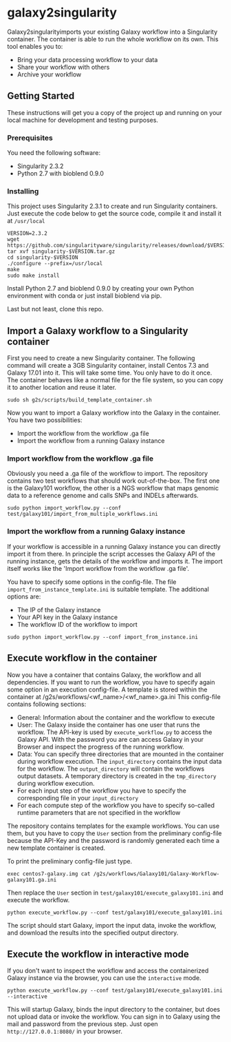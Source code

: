 # galaxy2singularity

Galaxy2singularityimports your existing Galaxy workflow into a Singularity container. The container is able to run the whole workflow on its own.
This tool enables you to:

* Bring your data processing workflow to your data
* Share your workflow with others
* Archive your workflow

## Getting Started

These instructions will get you a copy of the project up and running on your local machine for development and testing purposes.

### Prerequisites

You need the following software:
 * Singularity 2.3.2
 * Python 2.7 with bioblend 0.9.0

### Installing

This project uses Singularity 2.3.1 to create and run Singularity containers. Just execute the code below to get the source code, compile it and install it at `/usr/local`

```
VERSION=2.3.2
wget https://github.com/singularityware/singularity/releases/download/$VERSION/singularity-$VERSION.tar.gz
tar xvf singularity-$VERSION.tar.gz
cd singularity-$VERSION
./configure --prefix=/usr/local
make
sudo make install
```

Install Python 2.7 and bioblend 0.9.0 by creating your own Python environment with conda or just install bioblend via pip.

Last but not least, clone this repo.

## Import a Galaxy workflow to a Singularity container

First you need to create a new Singularity container. The following command will create a 3GB Singularity container, install Centos 7.3 and Galaxy 17.01 into it.
This will take some time. You only have to do it once. The container behaves like a normal file for the file system, so you can copy it to another location and reuse it later.

```
sudo sh g2s/scripts/build_template_container.sh
```

Now you want to import a Galaxy workflow into the Galaxy in the container. You have two possibilities:

* Import the workflow from the workflow .ga file
* Import the workflow from a running Galaxy instance

### Import workflow from the workflow .ga file

Obviously you need a .ga file of the workflow to import. The repository contains two test workflows that should work out-of-the-box. The first one is the Galaxy101 workflow, the other is a NGS workflow that maps genomic data to a reference genome and calls SNPs and INDELs afterwards.

```
sudo python import_workflow.py --conf test/galaxy101/import_from_multiple_workflows.ini
```

### Import the workflow from a running Galaxy instance

If your workflow is accessible in a running Galaxy instance you can directly import it from there. In principle the script accesses the Galaxy API of the running instance, gets the details of the workflow and imports it. The import itself works like the 'Import workflow from the workflow .ga file'.

You have to specify some options in the config-file. The file `import_from_instance_template.ini` is suitable template. The additional options are:

* The IP of the Galaxy instance
* Your API key in the Galaxy instance
* The workflow ID of the workflow to import

```
sudo python import_workflow.py --conf import_from_instance.ini
```

## Execute workflow in the container

Now you have a container that contains Galaxy, the workflow and all dependencies.
If you want to run the workflow, you have to specify again some option in an execution config-file. A template is stored within the container at /g2s/workflows/<wf_name>/<wf_name>.ga.ini
This config-file contains following sections:

* General: Information about the container and the workflow to execute
* User: The Galaxy inside the container has one user that runs the workflow. The API-key is used by `execute_workflow.py` to access the Galaxy API. With the password you are can access Galaxy in your Browser and inspect the progress of the running workflow.
* Data: You can specify three directories that are mounted in the container during workflow execution. The `input_directory` contains the input data for the workflow. The `output_directory` will contain the workflows output datasets. A temporary directory is created in the `tmp_directory` during workflow execution.
* For each input step of the workflow you have to specify the corresponding file in your `input_directory`
* For each compute step of the workflow you have to specify so-called runtime parameters that are not specified in the workflow

The repository contains templates for the example workflows. You can use them, but you have to copy the `User` section from the preliminary config-file because the API-Key and the password is randomly generated each time a new template container is created.

To print the preliminary config-file just type.

```
exec centos7-galaxy.img cat /g2s/workflows/Galaxy101/Galaxy-Workflow-galaxy101.ga.ini
```

Then replace the `User` section in `test/galaxy101/execute_galaxy101.ini` and execute the workflow.

```
python execute_workflow.py --conf test/galaxy101/execute_galaxy101.ini 
```

The script should start Galaxy, import the input data, invoke the workflow, and download the results into the specified output directory.

## Execute the workflow in interactive mode

If you don't want to inspect the workflow and access the containerized Galaxy instance via the browser, you can use the `interactive` mode.

```
python execute_workflow.py --conf test/galaxy101/execute_galaxy101.ini --interactive
```

This will startup Galaxy, binds the input directory to the container, but does not upload data or invoke the workflow. You can sign in to Galaxy using the mail and password from the previous step. Just open `http://127.0.0.1:8080/` in your browser.

